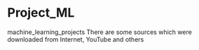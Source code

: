 # Project_ML
machine_learning_projects
There are some sources which were downloaded from Internet, YouTube and others
